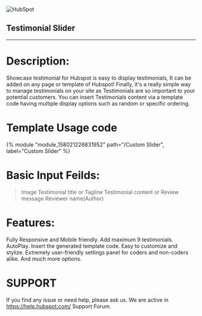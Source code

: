 ![HubSpot](https://cdn2.hubspot.net/hubfs/327485/HubSpot%20Wordmark%20-%20Full%20Color.png "HubSpot")
## Testimonial Slider

---

# Description:

Showcase testimonial for Hubspot is easy to display testimonials, It can be added on any page or template of Hubspot!
Finally, it's a really simple way to manage testimonials on your site as Testimonials are so important to your potential customers. You can insert Testimonials content via a template code having multiple display options such as random or specific ordering.

# Template Usage code
{% module "module_158021226831952" path="/Custom Slider", label="Custom Slider" %}

# Basic Input Feilds:

> Image
> Testimonial title or Tagline
> Testimonial content or Review message
> Reviewer name(Author)


# Features: 

Fully Responsive and Mobile friendly.
Add maximum 9 testimonials.
AutoPlay.
Insert the generated template code.
Easy to customize and stylize.
Extremely user-friendly settings panel for coders and non-coders alike.
And much more options.

# SUPPORT
If you find any issue or need help, please ask us. We are active in https://help.hubspot.com/ Support Forum.